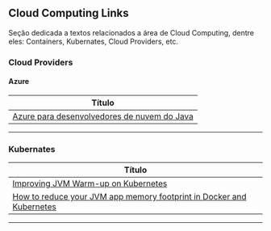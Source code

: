 ## Cloud Computing Links

Seção dedicada a textos relacionados a área de Cloud Computing, dentre eles: Containers, Kubernates, Cloud Providers, etc.


### Cloud Providers
#### Azure
| **Título**  |
|---|
| [Azure para desenvolvedores de nuvem do Java] |
------------

### Kubernates
| **Título**  |
|---|
| [Improving JVM Warm-up on Kubernetes] |
| [How to reduce your JVM app memory footprint in Docker and Kubernetes] |
------------


[comment]: # (Azure)
[Azure para desenvolvedores de nuvem do Java]: <https://docs.microsoft.com/pt-br/azure/java/?view=azure-java-stable>

[comment]: # (Kubernates)
[Improving JVM Warm-up on Kubernetes]: <https://tech.olx.com/improving-jvm-warm-up-on-kubernetes-1b27dd8ecd58>
[How to reduce your JVM app memory footprint in Docker and Kubernetes]: <https://medium.com/wix-engineering/how-to-reduce-your-jvm-app-memory-footprint-in-docker-and-kubernetes-d6e030d21298>